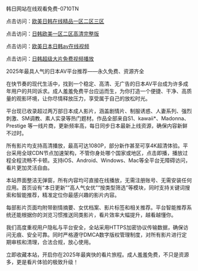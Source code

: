 韩日网站在线观看免费-0710TN 

点击访问：<a href="https://heiliaozj3tjd.pages.dev">欧美日韩在线精品一区二区三区</a>

点击访问：<a href="https://heiliaoga6s9v.pages.dev">日韩欧美一区二区高清完整版</a>

点击访问：<a href="https://heiliaoe8ajia.pages.dev">欧美日本日韩aⅴ在线视频</a>

点击访问：<a href="https://heiliao2dmwwy.pages.dev">日韩超级大片免费视频播放</a>   

2025年最具人气的日本AV平台推荐——永久免费、资源齐全

在快节奏的现代生活中，找到一个稳定、高清、无广告的日本AV平台成为许多成年用户的共同诉求。成人羞羞免费平台应运而生，为你打造一个便捷、干净、高质量的观影环境，让你尽情释放压力，享受属于自己的放松时光。

平台现已收录超过两万部日本成人影片，涵盖剧情片、制服诱惑、人妻系列、强烈刺激、SM调教、素人实录等热门题材。作品全部来自S1、kawaii*、Madonna、Prestige 等一线片商，更新频率高，每日同步日本最新上线资源，确保内容新鲜不过时。

所有影片均支持高清播放，最高可达1080P，部分新作甚至可享4K超清体验。平台采用全球CDN节点加速架构，不管你身处哪个国家或地区，点击即播，播放过程全程流畅不卡顿。支持iOS、Android、Windows、Mac等全平台无障碍访问，看片更加灵活自由。

本站界面整洁无弹窗，所有内容均可直接在线播放，无需注册账号、无需安装任何应用。首页设有“本日更新”“高人气女优”“按类型筛选”等模块，同时支持关键词搜索和智能推荐，精准定位你最感兴趣的影片内容。

每部影片页面均附带剧情摘要、女优档案、影片标签和相关推荐。平台智能推荐系统还能根据你的浏览习惯推送同类影片，看片效率大幅提升，越看越懂你。

我们高度重视用户隐私与平台安全，全站采用HTTPS加密协议传输数据，确保访问无痕、安全可靠。同时严格遵守DMCA数字版权管理制度，对所有影片进行定期审核和清理，合法合规，放心使用。

立即收藏本站，开启你在2025年最爽快的看片旅程。成人羞羞免费，不只是资源多，更是看片体验的极致升级！

<span style="display:none;">[Canonical link]  ( https://github.com/tnn1205/riben188888 ）</span> 
